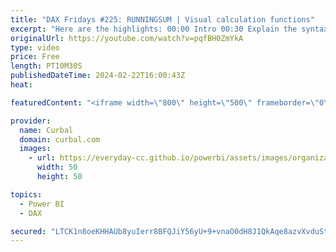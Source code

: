 ```yaml
---
title: "DAX Fridays #225: RUNNINGSUM | Visual calculation functions"
excerpt: "Here are the highlights: 00:00 Intro 00:30 Explain the syntax 00:58 Runningsum 05:00 ROWS 05:42 COLUMNS 06:35 COLUMNS ROWS 07:21 ROW COLUMNS 08:07 Reset calculation 08:30 NONE  09:00 HIGHESTPARENT 09:50 LOWESTPARENT  ENJOY! Join this channel membership to get access to all the recorded bites as they"
originalUrl: https://youtube.com/watch?v=pqfBH0ZmYkA
type: video
price: Free
length: PT10M30S
publishedDateTime: 2024-02-22T16:00:43Z
heat: 

featuredContent: "<iframe width=\"800\" height=\"500\" frameborder=\"0\" src=\"https://www.youtube.com/embed/pqfBH0ZmYkA\" allow=\"accelerometer; autoplay; encrypted-media; gyroscope; picture-in-picture\" allowfullscreen></iframe>"

provider:
  name: Curbal
  domain: curbal.com
  images:
    - url: https://everyday-cc.github.io/powerbi/assets/images/organizations/curbal.com-50x50.jpg
      width: 50
      height: 50

topics:
  - Power BI
  - DAX

secured: "LTCK1n8oeKHHAUb8yuIerr8BFQJiY56yU+9+vnaO0dH8J1QkAqe8azvXvduStu1spBQEZQyzU2LsDAJa//UechiHjJm9797ffQif+Ge3So+tmUSLgV8HK9wiInii4oG6MypPktPDRZBZQorMWB0wCwEwt/0moXnHIdL1+1nBdr03/aWLxdND+JFjKE0R7oHsW9BvU4hrdsARLWjVjItOAYOMpVsBobtC2NemV+MLB4oYhICuh/M0JUnOz5G22Dpqd1Co+Fk3X2eCFT4yiAdFhOB9zCkuTYckuBbxBt7KoG0VG/cRWmi0m5M+THwnLg20NK/n43SKcz6wsMRuxEJEy746M/gBD56W/CP/giLmo37wpFGQsYXjBmwgkNxvb2GHBD1BC1cfeqq/Tmf2HxF009ChCuIjuiPQdjSympVNqSA=;FN9jP1kE4mvO0R7OyLzJeA=="
---
```


